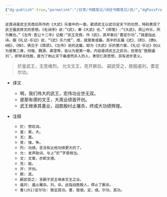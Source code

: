 ```yaml
---
{"dg-publish":true,"permalink":"/日常/书籍笔记/诗经书籍笔记/武/","dgPassFrontmatter":true}
---
```


`这首诗是武王克商后所作的《大武》乐章中的一章。歌颂武王以武功定天下的功劳，特别表现了武王偃武修文的思想。《毛诗序》说:“《武》，奏《大武》也。”《郑笺》:“《大武》，周公作乐，所为舞也。”《左传·宣公十二年》记载:“武王克商，作《武》，其卒章曰‘耆定尔功’。”就是指此诗。据《礼记·乐记》说，“《武》乐六成”，成，就是章或篇。其中的五篇《武》、《酌》、《赉》、《般》、《桓》，俱见于《周颂》。《左传》说的这篇，即为《大武》乐的第六章，《礼记·乐记》则以为是第二章，何楷、魏源、龚澄等，皆以为是第一章。内容是颂武王之武功，但意在‘胜殷遏刘’，即举兵伐殷，是为了制止天下暴虐而杀人的人，表现仁政思想，具有进步意义。`

>於皇武王，无竞维烈。
>允文文王，克开厥后。
>嗣武受之，胜殷遏刘，耆定尔功。

- 译文
	- 啊，我们伟大的武王，宏伟功业世无双。
	- 是那有德的文王，大周业绩首开创。
	- 武王继承其基业，战胜殷纣止屠杀，终成大功绩辉煌。

- 注释
	- `於: 赞叹词。`
	- `皇: 美，大。`
	- `无: 莫。`
	- `竞: 强，争。`
	- `烈: 功绩。言没有比他功绩更大的了。`
	- `允: 发声助词，与上“於”字意相当。`
	- `文: 文章，亦即文德。`
	- `克: 能。`
	- `开: 开创。`
	- `厥: 其。`
	- `嗣武受之: 言嗣子武王继承文王之业。`
	- `遏刘: 遏止屠杀。刘，杀。此指战胜殷人，停止了厮杀。`
	- `耆(zhī)定尔功: 致定其功。耆，致使。定，成。尔功，其功。`